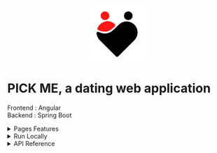 <div align="center">
<img height="130px" width="130px" src="./src/assets/images/Logo.png">
</div>
  
# PICK ME, a dating web application

Frontend : Angular
<br>
Backend : Spring Boot

<details>
  <summary>Pages Features</summary>

### Connect

- Register by completing mandatory information with form control
- Login with failure animation for bad credentials
- Logout is available on menu once logged in

### Demo

- Demo of the application when you have registered
- View and try key features of the application

### Select

- View profiles that are similar to yours by distance
- Swipe profiles and go back if you want to
- Like or Dislike a profile
- Match animation
- View more information about a profile

### Profile

- Add or Delete pictures and Select main profile picture
- Modify your profile
- Cancel modifications retrieves previous profile information
- Delete your account (needs confirmation)

### Match

- View profiles that matched with you
- Search a user
- Dislike a profile
- View more information about a profile and messages
- Add, Update or Delete a message

### Admin

- Admin role needed to view this page
- Search users and deleted accounts by email and sort them
- Get application stats
- View more information about a profile
- Delete a user

### More Info

- View full user profile
- Swiper user pictures
- Like, Dislike or Delete if you are an admin user

### Notifications

- New notification for each message or match
- Mark notifications as seen

</details>

<details>
  <summary>Run Locally</summary>

### Clone the project

```bash
  git clone https://github.com/Brice150/PICKME.git
```

### Go to backend directory

    --> Run application on Intellij

### Install dependencies

```bash
  npm install
```

### Start the server

```bash
  ng serve -o
```

</details>

<details>
  <summary>API Reference</summary>

  <br>

  <details>
  <summary>Connection</summary>

### Register

```http
  POST /registration
```

### Login

```http
  GET /login
```

### Logout

```http
  GET /logout
```

  </details>

  <details>
  <summary>Admin</summary>

### Get admin stats

```http
  GET /admin/stats
```

### Get all users

```http
  POST /admin/user/all/${page}
```

### Get all deleted accounts

```http
  POST /admin/deleted-account/all/${page}
```

### Delete user

```http
  DELETE /admin/${userId}
```

  </details>

  <details>
  <summary>User</summary>

### Get all selected users

```http
  GET /user/all/${page}
```

### Get connected user

```http
  GET /user
```

### Update user

```http
  PUT /user
```

### Delete connected user

```http
  DELETE /user
```

  </details>

  <details>
  <summary>Message</summary>

### Add message

```http
  POST /message
```

### Update message

```http
  PUT /message
```

### Delete message

```http
  DELETE /message/${messageId}
```

  </details>

  <details>
  <summary>Like</summary>

### Add like

```http
  POST /like/${userId}
```

  </details>

  <details>
  <summary>Dislike</summary>

### Add dislike

```http
  POST /dislike/${userId}
```

  </details>

  <details>
  <summary>Picture</summary>

### Add picture

```http
  POST /picture
```

### Select main picture

```http
  PUT /picture/${pictureId}
```

### Delete picture

```http
  DELETE /picture/${pictureId}
```

  </details>

  <details>
  <summary>Match</summary>

### Get all user matches

```http
  GET /match/all
```

  </details>

  <details>
  <summary>Notification</summary>

### Get all user notifications

```http
  GET /notification/all
```

### mark all user notifications as seen

```http
  PUT /notification
```

  </details>

</details>
